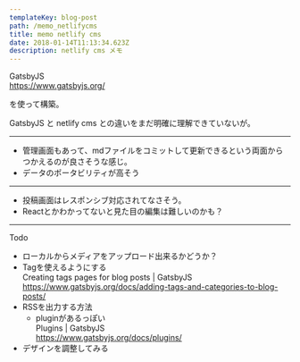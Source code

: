 ```yaml
---
templateKey: blog-post
path: /memo_netlifycms
title: memo netlify cms
date: 2018-01-14T11:13:34.623Z
description: netlify cms メモ
---
```

GatsbyJS  
https://www.gatsbyjs.org/

を使って構築。

GatsbyJS と netlify cms との違いをまだ明確に理解できていないが。


---

* 管理画面もあって、mdファイルをコミットして更新できるという両面からつかえるのが良さそうな感じ。
* データのポータビリティが高そう

---

* 投稿画面はレスポンシブ対応されてなさそう。
* Reactとかわかってないと見た目の編集は難しいのかも？


---

Todo

* ローカルからメディアをアップロード出来るかどうか？
* Tagを使えるようにする  
Creating tags pages for blog posts | GatsbyJS  
https://www.gatsbyjs.org/docs/adding-tags-and-categories-to-blog-posts/
* RSSを出力する方法
   * pluginがあるっぽい  
Plugins | GatsbyJS  
https://www.gatsbyjs.org/docs/plugins/
* デザインを調整してみる
